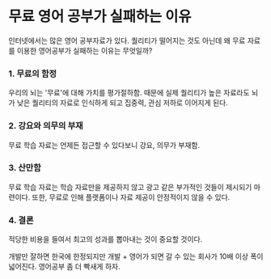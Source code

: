 # 무료 영어 공부가 실패하는 이유
인터넷에서는 많은 영어 공부자료가 있다. 퀄리티가 떨어지는 것도 아닌데 왜 무료 자료를 이용한 영어공부가 실패하는 이유는 무엇일까?

### 1. 무료의 함정
우리의 뇌는 '무료'에 대해 가치를 평가절하함. 때문에 실제 퀄리티가 높은 자료라도 뇌가 낮은 퀄리티의 자료로 인식하게 되고 집중력, 관심 저하로 이어지게 된다.

### 2. 강요와 의무의 부재
무료 학습 자료는 언제든 접근할 수 있다보니 강요, 의무가 부재함.

### 3. 산만함
무료 학습 자료는 학습 자료만을 제공하지 않고 광고 같은 부가적인 것들이 제시되기 마련이다. 또한, 무료로 인해 플랫폼이나 자료 제공이 안정적이지 않을 수 있다.


### 4. 결론
적당한 비용을 들여서 최고의 성과를 뽑아내는 것이 중요할 것이다.

개발만 잘하면 한국에 한정되지만 개발 + 영어가 되면 갈 수 있는 회사가 10배 이상 폭이 넓어진다. 영어공부 좀 더 빡새게 하자.
